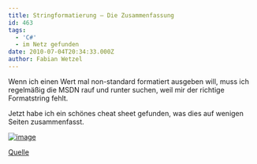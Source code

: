 ```yaml
---
title: Stringformatierung – Die Zusammenfassung
id: 463
tags:
  - 'C#'
  - im Netz gefunden
date: 2010-07-04T20:34:33.000Z
author: Fabian Wetzel
---
```


Wenn ich einen Wert mal non-standard formatiert ausgeben will, muss ich regelmäßig die MSDN rauf und runter suchen, weil mir der richtige Formatstring fehlt.

Jetzt habe ich ein schönes cheat sheet gefunden, was dies auf wenigen Seiten zusammenfasst.

[![image](https://az275061.vo.msecnd.net/blogmedia/2010/07/image35.png "image")](http://john-sheehan.com/blog/wp-content/uploads/msnet-formatting-strings.pdf) 

[Quelle](http://john-sheehan.com/blog/net-cheat-sheets/)

